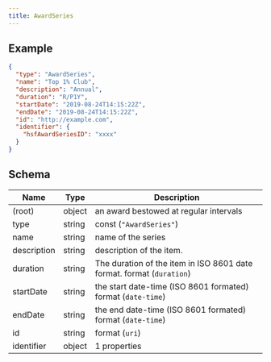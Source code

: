 ```yaml
---
title: AwardSeries
---
```

## Example



```json
{
  "type": "AwardSeries",
  "name": "Top 1% Club",
  "description": "Annual",
  "duration": "R/P1Y",
  "startDate": "2019-08-24T14:15:22Z",
  "endDate": "2019-08-24T14:15:22Z",
  "id": "http://example.com",
  "identifier": {
    "hsfAwardSeriesID": "xxxx"
  }
}
```

## Schema

| Name | Type | Description |
|---|---|---|
| (root) | object | an award bestowed at regular intervals |
| type | string | const (`"AwardSeries"`)  |
| name | string | name of the series |
| description | string | description of the item. |
| duration | string | The duration of the item in ISO 8601 date format. format (`duration`) |
| startDate | string | the start date-time (ISO 8601 formated) format (`date-time`) |
| endDate | string | the end date-time (ISO 8601 formated) format (`date-time`) |
| id | string |  format (`uri`) |
| identifier | object |  1 properties |

